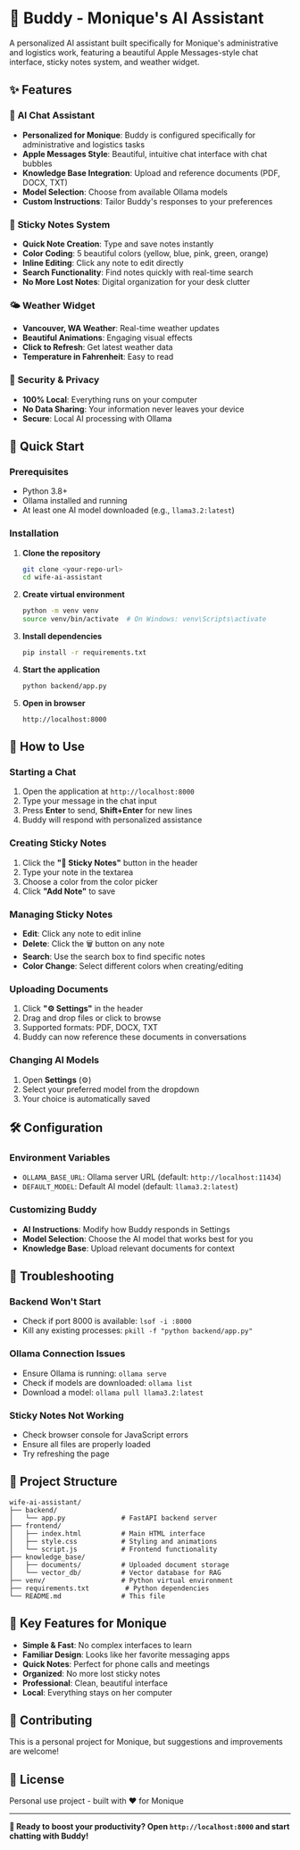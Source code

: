 # 🚀 Buddy - Monique's AI Assistant

A personalized AI assistant built specifically for Monique's administrative and logistics work, featuring a beautiful Apple Messages-style chat interface, sticky notes system, and weather widget.

## ✨ Features

### 🤖 **AI Chat Assistant**
- **Personalized for Monique**: Buddy is configured specifically for administrative and logistics tasks
- **Apple Messages Style**: Beautiful, intuitive chat interface with chat bubbles
- **Knowledge Base Integration**: Upload and reference documents (PDF, DOCX, TXT)
- **Model Selection**: Choose from available Ollama models
- **Custom Instructions**: Tailor Buddy's responses to your preferences

### 📝 **Sticky Notes System**
- **Quick Note Creation**: Type and save notes instantly
- **Color Coding**: 5 beautiful colors (yellow, blue, pink, green, orange)
- **Inline Editing**: Click any note to edit directly
- **Search Functionality**: Find notes quickly with real-time search
- **No More Lost Notes**: Digital organization for your desk clutter

### 🌤️ **Weather Widget**
- **Vancouver, WA Weather**: Real-time weather updates
- **Beautiful Animations**: Engaging visual effects
- **Click to Refresh**: Get latest weather data
- **Temperature in Fahrenheit**: Easy to read

### 🔐 **Security & Privacy**
- **100% Local**: Everything runs on your computer
- **No Data Sharing**: Your information never leaves your device
- **Secure**: Local AI processing with Ollama

## 🚀 Quick Start

### Prerequisites
- Python 3.8+
- Ollama installed and running
- At least one AI model downloaded (e.g., `llama3.2:latest`)

### Installation

1. **Clone the repository**
   ```bash
   git clone <your-repo-url>
   cd wife-ai-assistant
   ```

2. **Create virtual environment**
   ```bash
   python -m venv venv
   source venv/bin/activate  # On Windows: venv\Scripts\activate
   ```

3. **Install dependencies**
   ```bash
   pip install -r requirements.txt
   ```

4. **Start the application**
   ```bash
   python backend/app.py
   ```

5. **Open in browser**
   ```
   http://localhost:8000
   ```

## 📖 How to Use

### **Starting a Chat**
1. Open the application at `http://localhost:8000`
2. Type your message in the chat input
3. Press **Enter** to send, **Shift+Enter** for new lines
4. Buddy will respond with personalized assistance

### **Creating Sticky Notes**
1. Click the **"📝 Sticky Notes"** button in the header
2. Type your note in the textarea
3. Choose a color from the color picker
4. Click **"Add Note"** to save

### **Managing Sticky Notes**
- **Edit**: Click any note to edit inline
- **Delete**: Click the 🗑️ button on any note
- **Search**: Use the search box to find specific notes
- **Color Change**: Select different colors when creating/editing

### **Uploading Documents**
1. Click **"⚙️ Settings"** in the header
2. Drag and drop files or click to browse
3. Supported formats: PDF, DOCX, TXT
4. Buddy can now reference these documents in conversations

### **Changing AI Models**
1. Open **Settings** (⚙️)
2. Select your preferred model from the dropdown
3. Your choice is automatically saved

## 🛠️ Configuration

### **Environment Variables**
- `OLLAMA_BASE_URL`: Ollama server URL (default: `http://localhost:11434`)
- `DEFAULT_MODEL`: Default AI model (default: `llama3.2:latest`)

### **Customizing Buddy**
- **AI Instructions**: Modify how Buddy responds in Settings
- **Model Selection**: Choose the AI model that works best for you
- **Knowledge Base**: Upload relevant documents for context

## 🔧 Troubleshooting

### **Backend Won't Start**
- Check if port 8000 is available: `lsof -i :8000`
- Kill any existing processes: `pkill -f "python backend/app.py"`

### **Ollama Connection Issues**
- Ensure Ollama is running: `ollama serve`
- Check if models are downloaded: `ollama list`
- Download a model: `ollama pull llama3.2:latest`

### **Sticky Notes Not Working**
- Check browser console for JavaScript errors
- Ensure all files are properly loaded
- Try refreshing the page

## 📁 Project Structure

```
wife-ai-assistant/
├── backend/
│   └── app.py              # FastAPI backend server
├── frontend/
│   ├── index.html          # Main HTML interface
│   ├── style.css           # Styling and animations
│   └── script.js           # Frontend functionality
├── knowledge_base/
│   ├── documents/          # Uploaded document storage
│   └── vector_db/          # Vector database for RAG
├── venv/                   # Python virtual environment
├── requirements.txt         # Python dependencies
└── README.md               # This file
```

## 🌟 Key Features for Monique

- **Simple & Fast**: No complex interfaces to learn
- **Familiar Design**: Looks like her favorite messaging apps
- **Quick Notes**: Perfect for phone calls and meetings
- **Organized**: No more lost sticky notes
- **Professional**: Clean, beautiful interface
- **Local**: Everything stays on her computer

## 🤝 Contributing

This is a personal project for Monique, but suggestions and improvements are welcome!

## 📄 License

Personal use project - built with ❤️ for Monique

---

**🎯 Ready to boost your productivity? Open `http://localhost:8000` and start chatting with Buddy!**
